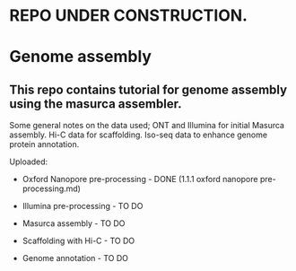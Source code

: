 # REPO UNDER CONSTRUCTION.
# Genome assembly
## This repo contains tutorial for genome assembly using the masurca assembler. 
Some general notes on the data used;
ONT and Illumina for initial Masurca assembly.
Hi-C data for scaffolding.
Iso-seq data to enhance genome protein annotation.

Uploaded:
- Oxford Nanopore pre-processing - DONE (1.1.1 oxford nanopore pre-processing.md)

- Illumina pre-processing - TO DO
- Masurca assembly - TO DO
- Scaffolding with Hi-C - TO DO
- Genome annotation - TO DO
